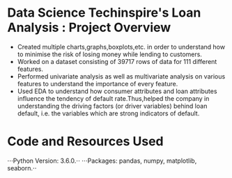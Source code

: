 # Data Science Techinspire's Loan Analysis : Project Overview
- Created multiple charts,graphs,boxplots,etc. in order to understand how to minimise the risk of losing money while lending to customers.
- Worked on a dataset consisting of 39717 rows of data for 111 different features.
- Performed univariate analysis as well as multivariate analysis on various features to understand the importance of every feature.
- Used EDA to understand how consumer attributes and loan attributes influence the tendency of default rate.Thus,helped the company in understanding the driving factors (or
driver variables) behind loan default, i.e. the variables which are strong indicators of default.

# Code and Resources Used
⋅⋅⋅Python Version: 3.6.0.⋅⋅
⋅⋅⋅Packages: pandas, numpy, matplotlib, seaborn.⋅⋅
